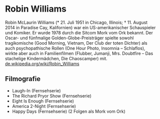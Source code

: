 # Robin Williams
Robin McLaurin Williams (* 21. Juli 1951 in Chicago, Illinois; † 11. August 2014 in Paradise Cay, Kalifornien) war ein US-amerikanischer Schauspieler und Komiker. Er wurde 1978 durch die Sitcom Mork vom Ork bekannt. Der Oscar- und fünfmalige Golden-Globe-Preisträger spielte sowohl tragikomische (Good Morning, Vietnam, Der Club der toten Dichter) als auch psychopathische Rollen (One Hour Photo, Insomnia – Schlaflos), wirkte aber auch in Familienfilmen (Flubber, Jumanji, Mrs. Doubtfire – Das stachelige Kindermädchen, Die Chaoscamper) mit. [de.wikipedia.org/wiki/Robin_Williams]([https://de.wikipedia.org/wiki/Robin_Williams])

## Filmografie
* Laugh-In (Fernsehserie)
* The Richard Pryor Show (Fernsehserie)
* Eight Is Enough (Fernsehserie)
* America 2-Night (Fernsehserie)
* Happy Days (Fernsehserie) (2 Folgen als Mork vom Ork)

